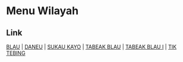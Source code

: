 # Menu Wilayah

## Link

[BLAU](https://github.com/gigit-pemilu/pemilu-2024-17-bengkulu/tree/main/pileg-dpr/hitung-suara/sub/17-bengkulu/sub/07-lebong/sub/02-lebong-atas/sub/2012-blau)
 | 
[DANEU](https://github.com/gigit-pemilu/pemilu-2024-17-bengkulu/tree/main/pileg-dpr/hitung-suara/sub/17-bengkulu/sub/07-lebong/sub/02-lebong-atas/sub/2008-daneu)
 | 
[SUKAU KAYO](https://github.com/gigit-pemilu/pemilu-2024-17-bengkulu/tree/main/pileg-dpr/hitung-suara/sub/17-bengkulu/sub/07-lebong/sub/02-lebong-atas/sub/2001-sukau-kayo)
 | 
[TABEAK BLAU](https://github.com/gigit-pemilu/pemilu-2024-17-bengkulu/tree/main/pileg-dpr/hitung-suara/sub/17-bengkulu/sub/07-lebong/sub/02-lebong-atas/sub/2005-tabeak-blau)
 | 
[TABEAK BLAU I](https://github.com/gigit-pemilu/pemilu-2024-17-bengkulu/tree/main/pileg-dpr/hitung-suara/sub/17-bengkulu/sub/07-lebong/sub/02-lebong-atas/sub/2006-tabeak-blau-i)
 | 
[TIK TEBING](https://github.com/gigit-pemilu/pemilu-2024-17-bengkulu/tree/main/pileg-dpr/hitung-suara/sub/17-bengkulu/sub/07-lebong/sub/02-lebong-atas/sub/2004-tik-tebing)

